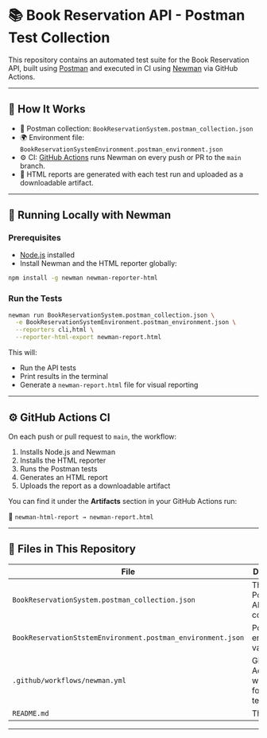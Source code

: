 # 📚 Book Reservation API - Postman Test Collection

This repository contains an automated test suite for the Book Reservation API, built using [Postman](https://www.postman.com/) and executed in CI using [Newman](https://www.npmjs.com/package/newman) via GitHub Actions.

---

## 🚀 How It Works

- 🧪 Postman collection: `BookReservationSystem.postman_collection.json`
- 🌍 Environment file: `BookReservationSystemEnvironment.postman_environment.json`
- ⚙️ CI: [GitHub Actions](https://docs.github.com/en/actions) runs Newman on every push or PR to the `main` branch.
- 📄 HTML reports are generated with each test run and uploaded as a downloadable artifact.

---

## 🧪 Running Locally with Newman

### Prerequisites

- [Node.js](https://nodejs.org/) installed
- Install Newman and the HTML reporter globally:

```bash
npm install -g newman newman-reporter-html
```

### Run the Tests

```bash
newman run BookReservationSystem.postman_collection.json \
  -e BookReservationSystemEnvironment.postman_environment.json \
  --reporters cli,html \
  --reporter-html-export newman-report.html
```

This will:
- Run the API tests
- Print results in the terminal
- Generate a `newman-report.html` file for visual reporting

---

## ⚙️ GitHub Actions CI

On each push or pull request to `main`, the workflow:

1. Installs Node.js and Newman
2. Installs the HTML reporter
3. Runs the Postman tests
4. Generates an HTML report
5. Uploads the report as a downloadable artifact

You can find it under the **Artifacts** section in your GitHub Actions run:

📁 `newman-html-report → newman-report.html`

---

## 📁 Files in This Repository

| File                                         | Description                            |
|----------------------------------------------|----------------------------------------|
| `BookReservationSystem.postman_collection.json` | The Postman API test collection         |
| `BookReservationStstemEnvironment.postman_environment.json`           | Postman environment variables           |
| `.github/workflows/newman.yml`               | GitHub Actions workflow for CI testing |
| `README.md`                                  | This file                               |

---
